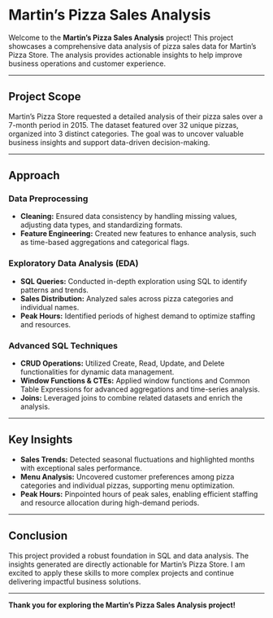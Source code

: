 # Martin’s Pizza Sales Analysis

Welcome to the **Martin’s Pizza Sales Analysis** project! This project showcases a comprehensive data analysis of pizza sales data for Martin’s Pizza Store. The analysis provides actionable insights to help improve business operations and customer experience.

---

## Project Scope

Martin’s Pizza Store requested a detailed analysis of their pizza sales over a 7-month period in 2015. The dataset featured over 32 unique pizzas, organized into 3 distinct categories. The goal was to uncover valuable business insights and support data-driven decision-making.

---

## Approach

### Data Preprocessing

- **Cleaning:** Ensured data consistency by handling missing values, adjusting data types, and standardizing formats.
- **Feature Engineering:** Created new features to enhance analysis, such as time-based aggregations and categorical flags.

### Exploratory Data Analysis (EDA)

- **SQL Queries:** Conducted in-depth exploration using SQL to identify patterns and trends.
- **Sales Distribution:** Analyzed sales across pizza categories and individual names.
- **Peak Hours:** Identified periods of highest demand to optimize staffing and resources.

### Advanced SQL Techniques

- **CRUD Operations:** Utilized Create, Read, Update, and Delete functionalities for dynamic data management.
- **Window Functions & CTEs:** Applied window functions and Common Table Expressions for advanced aggregations and time-series analysis.
- **Joins:** Leveraged joins to combine related datasets and enrich the analysis.

---

## Key Insights

- **Sales Trends:** Detected seasonal fluctuations and highlighted months with exceptional sales performance.
- **Menu Analysis:** Uncovered customer preferences among pizza categories and individual pizzas, supporting menu optimization.
- **Peak Hours:** Pinpointed hours of peak sales, enabling efficient staffing and resource allocation during high-demand periods.

---

## Conclusion

This project provided a robust foundation in SQL and data analysis. The insights generated are directly actionable for Martin’s Pizza Store. I am excited to apply these skills to more complex projects and continue delivering impactful business solutions.

---

**Thank you for exploring the Martin’s Pizza Sales Analysis project!**
